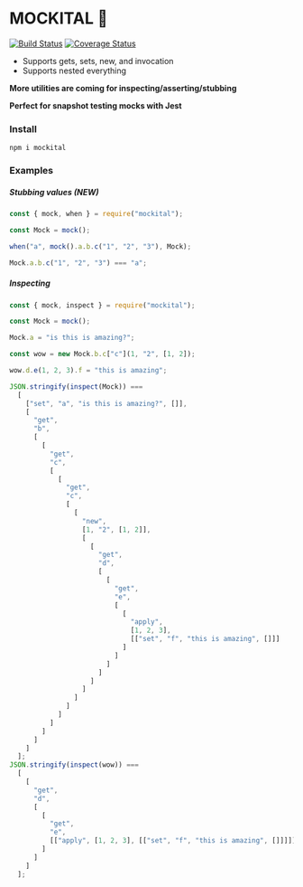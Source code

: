 # MOCKITAL 🦸

[![Build Status](https://travis-ci.org/rubixibuc/mockital.svg?branch=master)](https://travis-ci.org/rubixibuc/mockital) [![Coverage Status](https://coveralls.io/repos/github/rubixibuc/mockital/badge.svg?branch=master)](https://coveralls.io/github/rubixibuc/mockital?branch=master)

- Supports gets, sets, new, and invocation
- Supports nested everything

**More utilities are coming for inspecting/asserting/stubbing**

**Perfect for snapshot testing mocks with Jest**

### Install

```shell script
npm i mockital
```

### Examples

##### Stubbing values **(NEW)**

```javascript 1.8
const { mock, when } = require("mockital");

const Mock = mock();

when("a", mock().a.b.c("1", "2", "3"), Mock);

Mock.a.b.c("1", "2", "3") === "a";
```

##### Inspecting

```javascript 1.8
const { mock, inspect } = require("mockital");

const Mock = mock();

Mock.a = "is this is amazing?";

const wow = new Mock.b.c["c"](1, "2", [1, 2]);

wow.d.e(1, 2, 3).f = "this is amazing";

JSON.stringify(inspect(Mock)) ===
  [
    ["set", "a", "is this is amazing?", []],
    [
      "get",
      "b",
      [
        [
          "get",
          "c",
          [
            [
              "get",
              "c",
              [
                [
                  "new",
                  [1, "2", [1, 2]],
                  [
                    [
                      "get",
                      "d",
                      [
                        [
                          "get",
                          "e",
                          [
                            [
                              "apply",
                              [1, 2, 3],
                              [["set", "f", "this is amazing", []]]
                            ]
                          ]
                        ]
                      ]
                    ]
                  ]
                ]
              ]
            ]
          ]
        ]
      ]
    ]
  ];
JSON.stringify(inspect(wow)) ===
  [
    [
      "get",
      "d",
      [
        [
          "get",
          "e",
          [["apply", [1, 2, 3], [["set", "f", "this is amazing", []]]]]
        ]
      ]
    ]
  ];
```
